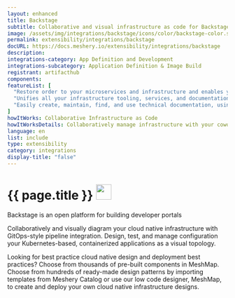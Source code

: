 ```yaml
---
layout: enhanced
title: Backstage
subtitle: Collaborative and visual infrastructure as code for Backstage
image: /assets/img/integrations/backstage/icons/color/backstage-color.svg
permalink: extensibility/integrations/backstage
docURL: https://docs.meshery.io/extensibility/integrations/backstage
description: 
integrations-category: App Definition and Development
integrations-subcategory: Application Definition & Image Build
registrant: artifacthub
components: 
featureList: [
  "Restore order to your microservices and infrastructure and enables your product teams to ship high-quality code quickly — without compromising autonomy.",
  "Unifies all your infrastructure tooling, services, and documentation to create a streamlined development environment from end to end.",
  "Easily create, maintain, find, and use technical documentation, using a docs like code approach"
]
howItWorks: Collaborative Infrastructure as Code
howItWorksDetails: Collaboratively manage infrastructure with your coworkers synchronously sharing the same designs.
language: en
list: include
type: extensibility
category: integrations
display-title: "false"
---
```

<h1>{{ page.title }} <img src="{{ page.image }}" style="width: 35px; height: 35px;" /></h1>

<p>
Backstage is an open platform for building developer portals
</p>
<p>
    Collaboratively and visually diagram your cloud native infrastructure with GitOps-style pipeline integration. Design, test, and manage configuration your Kubernetes-based, containerized applications as a visual topology.
</p>
<p>
    Looking for best practice cloud native design and deployment best practices? Choose from thousands of pre-built components in MeshMap. Choose from hundreds of ready-made design patterns by importing templates from Meshery Catalog or use our low code designer, MeshMap, to create and deploy your own cloud native infrastructure designs.
</p>
